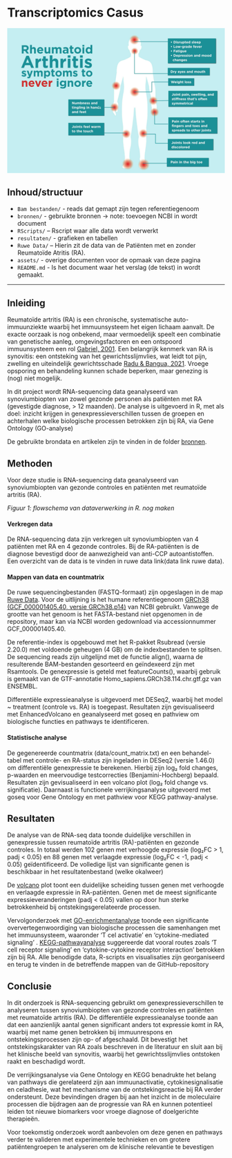 # Transcriptomics Casus

<p align="center">
  <img src="assets/0419_RA-Symptoms.jpg" alt="Reuma Symptomen" width="600"/>
</p>

## Inhoud/structuur

- `Bam bestanden/` - reads dat gemapt zijn tegen referentiegenoom  
- `bronnen/` - gebruikte bronnen -> note: toevoegen NCBI in wordt document
- `RScripts/` – Rscript waar alle data wordt verwerkt 
- `resultaten/` - grafieken en tabellen
- `Ruwe Data/` – Hierin zit de data van de Patiënten met en zonder Reumatoïde Atritis (RA).
- `assets/` - overige documenten voor de opmaak van deze pagina
- `README.md` - Is het document waar het verslag (de tekst) in wordt gemaakt. 






---

## Inleiding

Reumatoïde artritis (RA) is een chronische, systematische auto-immuunziekte waarbij het immuunsysteem het eigen lichaam aanvalt. De exacte oorzaak is nog onbekend, maar vermoedelijk speelt een combinatie van genetische aanleg, omgevingsfactoren en een ontspoord immuunsysteem een rol [Gabriel, 2001](Bronnen/gabriel2001.pdf). Een belangrijk kenmerk van RA is synovitis: een ontsteking van het gewrichtsslijmvlies, wat leidt tot pijn, zwelling en uiteindelijk gewrichtsschade [Radu & Bangua, 2021](Bronnen/cells-10-02857-v2.pdf). Vroege opsporing en behandeling kunnen schade beperken, maar genezing is (nog) niet mogelijk.

In dit project wordt RNA-sequencing data geanalyseerd van synoviumbiopten van zowel gezonde personen als patiënten met RA (gevestigde diagnose, > 12 maanden). De analyse is uitgevoerd in R, met als doel: inzicht krijgen in genexpressieverschillen tussen de groepen en achterhalen welke biologische processen betrokken zijn bij RA, via Gene Ontology (GO-analyse) 

De gebruikte brondata en artikelen zijn te vinden in de folder [bronnen](Bronnen). 



## Methoden

Voor deze studie is RNA-sequencing data geanalyseerd van synoviumbiopten van gezonde controles en patiënten met reumatoïde artritis (RA).

*Figuur 1: flowschema van dataverwerking in R. nog maken*


#### Verkregen data

De RNA-sequencing data zijn verkregen uit synoviumbiopten van 4 patiënten met RA en 4 gezonde controles. Bij de RA-patiënten is de diagnose bevestigd door de aanwezigheid van anti-CCP autoantistoffen. Een overzicht van de data is te vinden in  ruwe data link(data link ruwe data).

#### Mappen van data en countmatrix 
De ruwe sequencingbestanden (FASTQ-formaat) zijn opgeslagen in de map [Ruwe Data](Ruwe%Data). Voor de uitlijning is het humane referentiegenoom [GRCh38 (GCF_000001405.40, versie GRCh38.p14)](https://www.ncbi.nlm.nih.gov/datasets/genome/GCF_000001405.40/) van NCBI gebruikt. Vanwege de grootte van het genoom is het FASTA-bestand niet opgenomen in de repository, maar kan via NCBI worden gedownload via accessionnummer GCF_000001405.40.

De referentie-index is opgebouwd met het R-pakket Rsubread (versie 2.20.0) met voldoende geheugen (4 GB) om de indexbestanden te splitsen. De sequencing reads zijn uitgelijnd met de functie align(), waarna de resulterende BAM-bestanden gesorteerd en geïndexeerd zijn met Rsamtools. De genexpressie is geteld met featureCounts(), waarbij gebruik is gemaakt van de GTF-annotatie Homo_sapiens.GRCh38.114.chr.gtf.gz van ENSEMBL.

Differentiële expressieanalyse is uitgevoerd met DESeq2, waarbij het model ~ treatment (controle vs. RA) is toegepast. Resultaten zijn gevisualiseerd met EnhancedVolcano en geanalyseerd met goseq en pathview om biologische functies en pathways te identificeren.

#### Statistische analyse
De gegenereerde countmatrix (data/count_matrix.txt) en een behandel-tabel met controle- en RA-status zijn ingeladen in DESeq2 (versie 1.46.0) om differentiële genexpressie te berekenen. Hierbij zijn log₂ fold changes, p-waarden en meervoudige testcorrecties (Benjamini-Hochberg) bepaald. Resultaten zijn gevisualiseerd in een volcano plot (log₂ fold change vs. significatie). Daarnaast is functionele verrijkingsanalyse uitgevoerd met goseq voor Gene Ontology en met pathview voor KEGG pathway-analyse.

## Resultaten

De analyse van de RNA-seq data toonde duidelijke verschillen in genexpressie tussen reumatoïde artritis (RA)-patiënten en gezonde controles. In totaal werden 102 genen met verhoogde expressie (log₂FC > 1, padj < 0.05) en 88 genen met verlaagde expressie (log₂FC < -1, padj < 0.05) geïdentificeerd. De volledige lijst van significante genen is beschikbaar in het resultatenbestand (welke okalweer) 


De [volcano](Resultaten/Plots/VolcanoplotRA.png) plot toont een duidelijke scheiding tussen genen met verhoogde en verlaagde expressie in RA-patiënten. Genen met de meest significante expressieveranderingen (padj < 0.05) vallen op door hun sterke betrokkenheid bij ontstekingsgerelateerde processen.

Vervolgonderzoek met [GO-enrichmentanalyse](Resultaten/Plots/Rplot02.png) toonde een significante oververtegenwoordiging van biologische processen die samenhangen met het immuunsysteem, waaronder ‘T cel activatie’ en ‘cytokine-mediated signaling’ . [KEGG-pathwayanalyse](Resultaten/hsa03260.png) suggereerde dat vooral routes zoals ‘T cell receptor signaling’ en ‘cytokine-cytokine receptor interaction’ betrokken zijn bij RA.
Alle benodigde data, R-scripts en visualisaties zijn georganiseerd en terug te vinden in de betreffende mappen van de GitHub-repository 


## Conclusie

In dit onderzoek is RNA-sequencing gebruikt om genexpressieverschillen te analyseren tussen synoviumbiopten van gezonde controles en patiënten met reumatoïde artritis (RA). De differentiële expressieanalyse toonde aan dat een aanzienlijk aantal genen significant anders tot expressie komt in RA, waarbij met name genen betrokken bij immuunrespons en ontstekingsprocessen zijn op- of afgeschaald. Dit bevestigt het ontstekingskarakter van RA zoals beschreven in de literatuur en sluit aan bij het klinische beeld van synovitis, waarbij het gewrichtsslijmvlies ontstoken raakt en beschadigd wordt.

De verrijkingsanalyse via Gene Ontology en KEGG benadrukte het belang van pathways die gerelateerd zijn aan immuunactivatie, cytokinesignalisatie en celadhesie, wat het mechanisme van de ontstekingsreactie bij RA verder ondersteunt. Deze bevindingen dragen bij aan het inzicht in de moleculaire processen die bijdragen aan de progressie van RA en kunnen potentieel leiden tot nieuwe biomarkers voor vroege diagnose of doelgerichte therapieën.

Voor toekomstig onderzoek wordt aanbevolen om deze genen en pathways verder te valideren met experimentele technieken en om grotere patiëntengroepen te analyseren om de klinische relevantie te bevestigen




